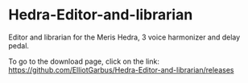 # Hedra-Editor-and-librarian
Editor and librarian for the Meris Hedra, 3 voice harmonizer and delay pedal.

To go to the download page, click on the link:
https://github.com/ElliotGarbus/Hedra-Editor-and-librarian/releases
